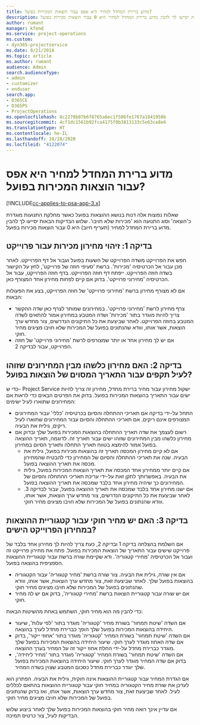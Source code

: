 ```yaml
---
title: מדוע ברירת המחדל למחיר היא אפס עבור הוצאות המכירות בפועל?
description: שלוש הבדיקות הבאות יסייעו לך להבין מדוע ברירת המחדל למחיר היא 0 עבור הוצאות מכירות בפועל.
author: rumant
manager: kfend
ms.service: project-operations
ms.custom:
- dyn365-projectservice
ms.date: 8/21/2018
ms.topic: article
ms.author: rumant
audience: Admin
search.audienceType:
- admin
- customizer
- enduser
search.app:
- D365CE
- D365PS
- ProjectOperations
ms.openlocfilehash: 8c2270b07b6f8765a6ec1f506fe1767a1841950b
ms.sourcegitcommit: 4cf1dc1561b92fca4175f0b3813133c5e63ce8e6
ms.translationtype: HT
ms.contentlocale: he-IL
ms.lasthandoff: 10/28/2020
ms.locfileid: "4122074"
---
```

# <a name="why-is-the-price-defaulting-to-zero-on-expense-sales-actuals"></a>מדוע ברירת המחדל למחיר היא אפס עבור הוצאות המכירות בפועל?

[!INCLUDE[cc-applies-to-psa-app-3.x](../includes/cc-applies-to-psa-app-3x.md)]

שאלות נפוצות אלה דנות בנושא ההוצאות בפועל כאשר מחלקת התנועות מוגדרת כ'הוצאה' וסוג התנועה הוא '‏‫מכירות שלא חויבו‬'. שלוש הבדיקות הבאות יסייעו לך להבין מדוע ברירת המחדל למחיר (‏‫תעריף חיוב‬) היא 0 עבור הוצאות מכירות בפועל.

## <a name="check-1-identify-the-sales-price-list-for-project"></a>בדיקה 1: זיהוי מחירון מכירות עבור פרוייקט

חפש את הפרוייקט משדה הפרוייקט של השעות בפועל ועבור אל דף הפרוייקט. לאחר מכן עבור אל הכרטיסיה 'מכירות'. ברשת 'סעיפי חוזה של פרוייקט', לחץ על הקישור בשדה חוזה הפרוייקט. ייפתח דף חוזה הפרוייקט. בדף חוזה הפרוייקט, עבור אל הכרטיסיה 'מחירוני פרוייקט'. בדוק אם קיים לפחות מחירון אחד המצורף כאן.

אם לא מצורף מחירון ברשת 'מחירוני פרוייקט' של חוזה הפרוייקט, בצע את הפעולות הבאות:

- צרף מחירון לרשת 'מחירוני פרוייקט'. במחירונים שמותר לצרף כאן שדה ההקשר צריך להיות מוגדר בתור 'מכירות' ושדה המטבע במחירון אמור להתאים לשדה המטבע בחוזה הפרוייקט. לאחר שביצעת את כל התיקונים הנדרשים, צור מחדש ערך הוצאות, אשר אותו, ווודא שהנתונים בפועל של המכירות שלא חויבו מציגים מחיר חוקי.
- אם יש לך מחירון אחד או יותר שמצורפים לרשת 'מחירוני פרוייקט' של חוזה הפרוייקט, עבור לבדיקה 2.

## <a name="check-2-are-any-of-the-price-lists-identified-above-valid-for-the-specific-date-of-the-expense-actual"></a>בדיקה 2: האם מחירון כלשהו מבין המחירונים שזוהו לעיל תקפים עבור התאריך המסוים של הוצאות בפועל?

כדי ש- Project Service ישקול מחירון עבור מחיר ברירת מחדל, מחירון זה צריך להיות ישים עבור התאריך בהוצאות המכירות בפועל. בדוק את הפרטים הבאים כדי לראות אם המחירונים שתוארו לעיל ישימים:

- התחל על-ידי בדיקה אם תאריכי ההתחלה והסיום בכרטיסיה 'כללי' עבור המחירונים המצורפים אינם ריקים. אם תאריכי ההתחלה והסיום עבור המחירונים שתוארו לעיל ריקים, גילית את הבעיה. 
- רשום לעצמך את שדה תאריך ההתחלה בהוצאות המכירות בפועל שלך ובדוק אם מחירון כלשהו מבין המחירונים שזוהו ישים עבור תאריך זה. לדוגמה, תאריך ההוצאה בפועל אמור להימצא בטווח תאריך התחלה ותאריך הסיום במחירון. 
    - אם לא קיים מחירון המכסה תאריך זה בהוצאות מכירות בפועל, גילית את הבעיה. שנה את תאריכי ההתחלה והסיום של המחירון כדי להבטיח שהמחירון מכסה את תאריך ההוצאה בפועל. 
    - אם קיים יותר ממחירון אחד המכסה את תאריך הוצאות המכירות בפועל, גילית את הבעיה. באפשרותך לתקן זאת על-ידי עריכת תאריכי ההתחלה והסיום של המחירונים כך שיהיה מחירון אחד בלבד שמכסה את תאריך ההוצאה בפועל. 
    - אם ישנו מחירון אחד בלבד שמכסה את תאריך ההוצאה בפועל, עבור לבדיקה 3.
לאחר שביצעת את כל התיקונים הנדרשים, צור מחדש ערך הוצאות, אשר אותו, ווודא שהנתונים בפועל של המכירות שלא חויבו מציגים מחיר חוקי.

## <a name="check-3-is-there-a-valid-price-for-the-expense-category-in-the-applicable-project-price-list"></a>בדיקה 3: האם יש מחיר חוקי עבור קטגוריית ההוצאות במחירון הפרוייקט הישים? 

אם השלמת בהצלחה בדיקה 1 ובדיקה 2, כעת צריך להיות לך מחירון אחד בלבד של פרוייקט שישים עבור התאריך של הוצאות המכירות בפועל. פתח את מחירון פרוייקט זה ועבור אל הכרטיסיה 'מחירי קטגוריה'. ודא שקיימת שורה ברשת עבור קטגוריית ההוצאות הספציפית בהוצאה בפועל.
 
- אם אין שורה, גילית את הבעיה. צור שורה ברשת 'מחיר קטגוריה' עבור הקטגוריה בהוצאות בפועל שלך. לאחר שביצעת זאת, צור מחדש ערך הוצאות, אשר אותו, ווודא שהנתונים בפועל של המכירות שלא חויבו מציגים מחיר חוקי. 
- אם יש שורה עבור קטגוריית הוצאות ברשת 'מחירי קטגוריה', בדוק אם יש לה מחיר חוקי.

כדי להבין מה הוא מחיר חוקי, השתמש באחת מהשיטות הבאות:

- אם השדה 'שיטת תמחור' בשורת מחיר 'קטגוריה' מוגדר בתור 'לפי עלות', שיעור היחידה בהוצאות המכירות בפועל שלך הופך כברירת מחדל לערך בהוצאה.
- אם השדה 'שיטת תמחור' בשורת המחיר 'קטגוריה' מוגדר בתור 'אחוזי ייקור', בדוק אם שדה האחוז מוגדר לערך חוקי. שיעור היחידה בהוצאות המכירות בפועל שלך מוגדר כברירת מחדל על-ידי החלת אחוז ייקור זה על המחיר בערך ההוצאה.
- אם השדה 'שיטת תמחור' בשורת המחיר 'קטגוריה' מוגדר בתור '‏‫מחיר ליחידה‬', בדוק אם שדה המחיר מוגדר לערך חוקי. שיעור היחידה בהוצאות המכירות בפועל שלך יוגדר כברירת מחדל כסכום המטבע שצוין בשדה המחיר.

אם הגדרת המחיר עבור קטגוריית ההוצאות אינה חוקית, גילית את הבעיה. הפתרון הוא לעדכן את שורת מחיר הקטגוריה במחיר חוקי עבור קטגוריית ההוצאות בהתאם לכללים לעיל. לאחר שביצעת זאת, צור מחדש ערך הוצאות, אשר אותו, ואז בדוק שהנתונים בפועל של המכירות שלא חויבו מציגים מחיר חוקי.

אם עדיין אינך רואה מחיר חוקי בהוצאות המכירות בפועל שלך לאחר ביצוע שלוש הבדיקות לעיל, צור כרטיס תמיכה.


